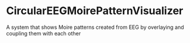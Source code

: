 # CircularEEGMoirePatternVisualizer
A system that shows Moire patterns created from EEG by overlaying and coupling them with each other
